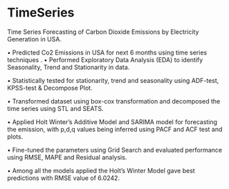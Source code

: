 # TimeSeries
Time Series Forecasting of Carbon Dioxide Emissions by Electricity Generation in USA.


•	Predicted Co2 Emissions in USA for next 6 months using time series techniques
. 
•	Performed Exploratory Data Analysis (EDA) to identify Seasonality, Trend and Stationarity in data.

•	Statistically tested for stationarity, trend and seasonality using ADF-test, KPSS-test & Decompose Plot. 

•	Transformed dataset using box-cox transformation and decomposed the time series using STL and SEATS.

•	Applied Holt Winter’s Additive Model and SARIMA model for forecasting the emission, with p,d,q values being inferred using PACF and ACF test and plots.

•	Fine-tuned the parameters using Grid Search and evaluated performance using RMSE, MAPE and Residual analysis.

•	Among all the models applied the Holt’s Winter Model gave best predictions with RMSE value of 6.0242. 

